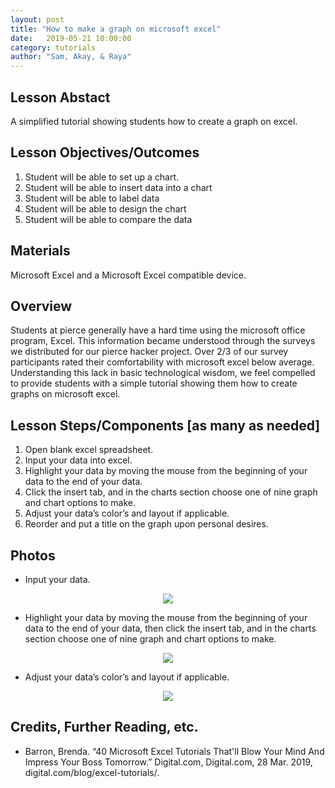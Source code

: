 ```yaml
---
layout: post
title: "How to make a graph on microsoft excel" 
date:   2019-05-21 10:00:00
category: tutorials
author: "Sam, Akay, & Raya" 
---
```


## Lesson Abstact
A simplified tutorial showing students how to create a graph on excel.
## Lesson Objectives/Outcomes
1. Student will be able to set up a chart.
1. Student will be able to insert data into a chart
1. Student will be able to label data
1. Student will be able to design the chart
1. Student will be able to compare the data 


## Materials

Microsoft Excel and a Microsoft Excel compatible device.

## Overview

Students at pierce generally have a hard time using the microsoft office program, Excel. This information became understood through the surveys we distributed for our pierce hacker project. Over 2/3 of our survey participants rated their comfortability with microsoft excel below average. Understanding this lack in basic technological wisdom, we feel compelled to provide students with a simple tutorial showing them how to create graphs on microsoft excel.

## Lesson Steps/Components [as many as needed]
1. Open blank excel spreadsheet.
1. Input your data into excel.
1. Highlight your data by moving the mouse from the beginning of your data to the end of your data.
1. Click the insert tab, and in the charts section choose one of nine graph and chart options to make.
1. Adjust your data’s color’s and layout if applicable.
1. Reorder and put a title on the graph upon personal desires.

## Photos

* Input your data.

<p align="center">
  <img src="{{ site.baseurl }}/assets/images/ExcelGraph/excel_step1.png" >
</p>

* Highlight your data by moving the mouse from the beginning of your data to the end of your data, then click the insert tab, and in the charts section choose one of nine graph and chart options to make.

<p align="center">
  <img src="{{ site.baseurl }}/assets/images/ExcelGraph/excel_step2.png" >
</p>

* Adjust your data’s color’s and layout if applicable.

<p align="center">
  <img src="{{ site.baseurl }}/assets/images/ExcelGraph/excel_step3.png" >
</p>

## Credits, Further Reading, etc.

* Barron, Brenda. “40 Microsoft Excel Tutorials That'll Blow Your Mind And Impress Your Boss Tomorrow.” Digital.com, Digital.com, 28 Mar. 2019, digital.com/blog/excel-tutorials/.
